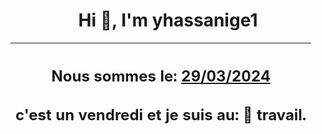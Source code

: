 <h1 align='center'>Hi 👋, I'm yhassanige1</h1>
<div align='center'>

|<h2 align='center'>Nous sommes le: <u>29/03/2024</u></h2><h2 align='center'>c'est un vendredi et je suis au: 🏢 travail.</h2>|
|---
</div>